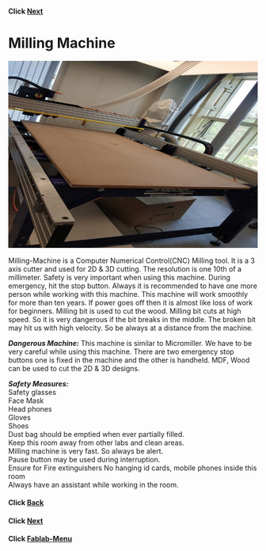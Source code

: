 #### Click [Next](/mdfiles/Micro-Milling-Machine.md)


# Milling Machine 
![Milling Machine](/images/Milling-machine.jpeg)     

Milling-Machine is a Computer Numerical Control(CNC) Milling tool.
It is a  3  axis cutter and used for  2D & 3D cutting. The resolution is one 10th of a millimeter.
Safety is very important  when using this machine. During emergency, hit the stop button.
Always it is recommended to have one more person while working with this machine.
This machine will work smoothly for more than ten years.
If power goes off then it is almost like loss of work for beginners.
Milling bit is used to cut the wood.
Milling bit cuts at high speed. So it is very dangerous if the bit breaks in the middle.
The broken bit may hit us with high velocity. So be always at a distance from the machine.


***Dangerous Machine:***
This machine is similar to Micromiller. We have to be very careful while using this machine. 
There are two emergency stop buttons one is fixed in the machine and the other is handheld.
MDF, Wood can be used to cut the 2D & 3D designs.

***Safety Measures:***  
Safety glasses    
Face Mask   
Head phones   
Gloves     
Shoes     
Dust bag should be emptied when ever partially filled.     
Keep this room away from other labs and clean areas.   
Milling machine is very fast. So always be alert.    
Pause button may be used during interruption.    
Ensure for Fire extinguishers 
No hanging id cards, mobile phones inside  this room      
Always have an assistant while working in the room.



#### Click [Back](/mdfiles/Vinyl-Cutter.md)
#### Click [Next](/mdfiles/Micro-Milling-Machine.md)
#### Click [Fablab-Menu](/mdfiles/Fab-Lab.md)













